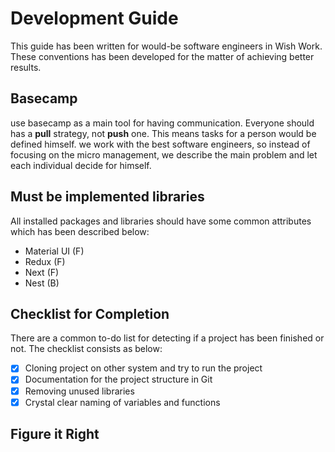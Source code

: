 # Development Guide
This guide has been written for would-be software engineers in Wish Work. These conventions has been developed for the matter of achieving better results. 

## Basecamp 
use basecamp as a main tool for having communication. Everyone should has a <b>pull</b> strategy, not <b>push</b> one. This means tasks for a person would be defined himself. we work with the best software engineers, so instead of focusing on the micro management, we describe the main problem and let each individual decide for himself. 

## Must be implemented libraries
All installed packages and libraries should have some common attributes which has been described below: 
- Material UI (F)
- Redux (F)
- Next (F)
- Nest (B)

## Checklist for Completion 
There are a common to-do list for detecting if a project has been finished or not. The checklist consists as below:
- [x] Cloning project on other system and try to run the project
- [x] Documentation for the project structure in Git
- [x] Removing unused libraries 
- [x] Crystal clear naming of variables and functions

## Figure it Right
